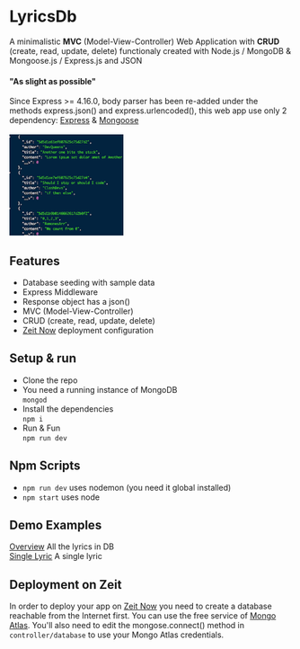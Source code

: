 # LyricsDb

A minimalistic **MVC** (Model-View-Controller) Web Application with **CRUD** (create, read, update, delete) functionaly created with Node.js / MongoDB & Mongoose.js / Express.js and JSON 

#### "As slight as possible"
Since Express >= 4.16.0, body parser has been re-added under the methods express.json() and express.urlencoded(), this web app use only 2 dependency: [Express](https://expressjs.com) & [Mongoose](https://mongoosejs.com)
<br/><br/>
<img src="screen.png" height="180px">
<br/>

## Features
- Database seeding with sample data
- Express Middleware 
- Response object has a json() 
- MVC (Model-View-Controller)
- CRUD (create, read, update, delete)
- [Zeit Now](https://zeit.co) deployment configuration


## Setup & run

- Clone the repo
- You need a running instance of MongoDB  
`mongod`
- Install the dependencies  
`npm i`
- Run & Fun  
`npm run dev`

## Npm Scripts

- `npm run dev` uses nodemon (you need it global installed)
- `npm start` uses node


## Demo Examples

[Overview](https://lyricsdb.leandro-berlin.now.sh/) All the lyrics in DB  
[Single Lyric](https://lyricsdb.leandro-berlin.now.sh/lyrics/5d5d1ae7ef607625c75d27d4) A single lyric  


## Deployment on Zeit
In order to deploy your app on [Zeit Now](https://zeit.co) you need to create a database reachable from the Internet first. 
You can use the free service of [Mongo Atlas](https://www.mongodb.com/cloud/atlas). You'll also need to edit the mongose.connect() method in `controller/database` to use your Mongo Atlas credentials.
